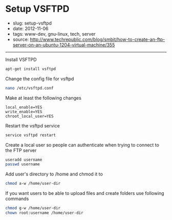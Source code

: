 # Setup VSFTPD

- slug: setup-vsftpd
- date: 2012-11-06
- tags: www-dev, gnu-linux, tech, server
- source: http://www.techrepublic.com/blog/smbit/how-to-create-an-ftp-server-on-an-ubuntu-1204-virtual-machine/355

-----------------

Install VSFTPD

````bash
apt-get install vsftpd
````

Change the config file for vsftpd

````bash
nano /etc/vsftpd.conf
````

Make at least the following changes

	local_enable=YES
	write_enable=YES
	chroot_local_user=YES

Restart the vsftpd service

````bash
service vsftpd restart
````

Create a local user so people can authenticate when trying to connect to the FTP server

````bash
useradd username
passwd username
````

Add user's directory to /home and chmod it to

````bash
chmod a-w /home/user-dir
````

If you want users to be able to upload files and create folders use following commands

````bash
chmod g-w /home/user-dir
chown root:username /home/user-dir
````
